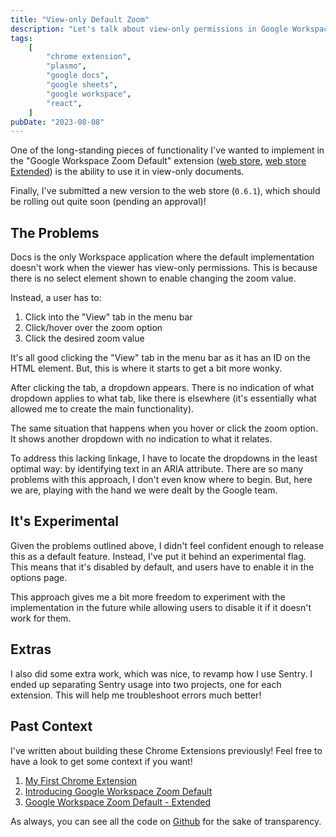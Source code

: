 ```yaml
---
title: "View-only Default Zoom"
description: "Let's talk about view-only permissions in Google Workspace..."
tags:
    [
        "chrome extension",
        "plasmo",
        "google docs",
        "google sheets",
        "google workspace",
        "react",
    ]
pubDate: "2023-08-08"
---
```


One of the long-standing pieces of functionality I've wanted to implement in the "Google Workspace Zoom Default" extension
([web store][webstore], [web store Extended][webstore-extended]) is the ability to use it in view-only documents.

Finally, I've submitted a new version to the web store (`0.6.1`), which should be rolling out quite soon (pending an approval)!

## The Problems

Docs is the only Workspace application where the default implementation doesn't work when the viewer has view-only permissions.
This is because there is no select element shown to enable changing the zoom value.

Instead, a user has to:

1. Click into the "View" tab in the menu bar
2. Click/hover over the zoom option
3. Click the desired zoom value

It's all good clicking the "View" tab in the menu bar as it has an ID on the HTML element. But, this is where it starts
to get a bit more wonky.

After clicking the tab, a dropdown appears. There is no indication of what dropdown applies to what tab, like there is
elsewhere (it's essentially what allowed me to create the main functionality). 

The same situation that happens when you hover or click the zoom option. It shows another dropdown with no indication
to what it relates.

To address this lacking linkage, I have to locate the dropdowns in the least optimal way: by identifying text in an ARIA 
attribute. There are so many problems with this approach, I don't even know where to begin. But, here we are, playing 
with the hand we were dealt by the Google team.

## It's Experimental

Given the problems outlined above, I didn't feel confident enough to release this as a default feature. Instead, I've put
it behind an experimental flag. This means that it's disabled by default, and users have to enable it in the options page.

This approach gives me a bit more freedom to experiment with the implementation in the future while allowing users to 
disable it if it doesn't work for them.

## Extras

I also did some extra work, which was nice, to revamp how I use Sentry. I ended up separating Sentry usage into two projects,
one for each extension. This will help me troubleshoot errors much better!

## Past Context

I've written about building these Chrome Extensions previously! Feel free to have a look to get some context if you want!

1. [My First Chrome Extension](../02/my-first-chrome-extension.md)
2. [Introducing Google Workspace Zoom Default](../03/introducing-google-workspace-zoom-default.md)
3. [Google Workspace Zoom Default - Extended](../06/google-workspace-zoom-default-extended.md)

As always, you can see all the code on [Github][github] for the sake of transparency.

[webstore]: https://chrome.google.com/webstore/detail/google-docs-zoom-default/nflkcdlimipkgbacnfnhfecjgmojhklo
[webstore-extended]: https://chrome.google.com/webstore/detail/google-workspace-zoom-def/mdgikencgfhineaememjagpkiclbdkka
[github]: https://github.com/vernak2539/chrome-extension-google-doc-default-zoom
